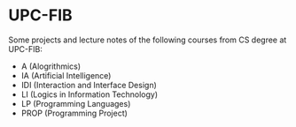 # UPC-FIB
Some projects and lecture notes of the following courses from CS degree at UPC-FIB:
* A (Alogrithmics)
* IA (Artificial Intelligence)
* IDI (Interaction and Interface Design)
* LI (Logics in Information Technology)
* LP (Programming Languages)
* PROP (Programming Project)
